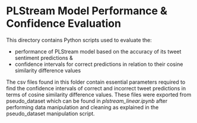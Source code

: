 # PLStream Model Performance & Confidence Evaluation

This directory contains Python scripts used to evaluate the:
- performance of PLStream model based on the accuracy of its tweet sentiment predictions &
- confidence intervals for correct predictions in relation to their cosine similarity difference values

The csv files found in this folder contain essential parameters required to find the confidence intervals of correct and incorrect tweet predictions in terms of cosine similarity difference values. These files were exported from pseudo_dataset which can be found in *plstream_linear.ipynb* after performing data manipulation and cleaning as explained in the pseudo_dataset manipulation script. 
